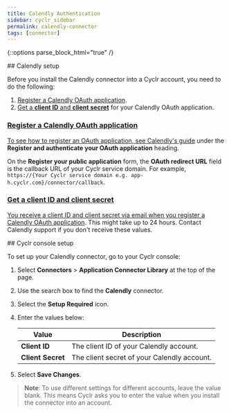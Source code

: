 ```yaml
---
title: Calendly Authentication
sidebar: cyclr_sidebar
permalink: calendly-connector
tags: [connector]
---
```

{::options parse_block_html="true" /}
<section class="card">
## Calendly setup

Before you install the Calendly connector into a Cyclr account, you need to do the following:

1. [Register a Calendly OAuth application](#register-a-calendly-oauth-application).
2. [Get a **client ID** and **client secret**](#get-a-client-id-and-client-secret) for your Calendly OAuth application.

<a href="register-a-calendly-oauth-application">

### Register a Calendly OAuth application

To see how to register an OAuth application, see [Calendly's guide](https://help.klaviyo.com/hc/en-us/articles/7423954176283) under the **Register and authenticate your OAuth application** heading. 

On the **Register your public application** form, the **OAuth redirect URL** field is the callback URL of your Cyclr service domain. For example, `https://{Your Cyclr service domain e.g. app-h.cyclr.com}/connector/callback`.

<a href="get-a-client-id-and-client-secret">

### Get a client ID and client secret

You receive a client ID and client secret via email when you [register a Calendly OAuth application](#register-a-calendly-oauth-application).  This might take up to 24 hours. Contact Calendly support if you don't receive these values.


</section>
<section class="card">
## Cyclr console setup

To set up your Calendly connector, go to your Cyclr console:

1. Select **Connectors** > **Application Connector Library** at the top of the page.
2. Use the search box to find the **Calendly** connector.
3. Select the **Setup Required** icon.
4. Enter the values below:

    | Value             | Description                                 |
    | ----------------- | ------------------------------------------- |
    | **Client ID**     | The client ID of your Calendly account.     |
    | **Client Secret** | The client secret of your Calendly account. |

5. Select **Save Changes**.

> **Note**: To use different settings for different accounts, leave the value blank. This means Cyclr asks you to enter the value when you install the connector into an account.

</section>

